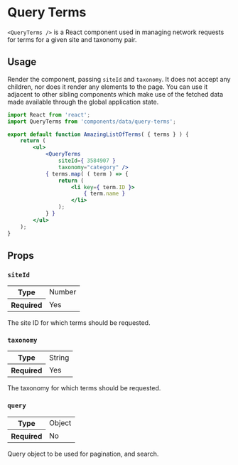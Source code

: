 Query Terms
================

`<QueryTerms />` is a React component used in managing network requests for terms for a given site and taxonomy pair.

## Usage

Render the component, passing `siteId` and `taxonomy`. It does not accept any children, nor does it render any elements to the page. You can use it adjacent to other sibling components which make use of the fetched data made available through the global application state.

```jsx
import React from 'react';
import QueryTerms from 'components/data/query-terms';

export default function AmazingListOfTerms( { terms } ) {
	return (
		<ul>
			<QueryTerms
				siteId={ 3584907 }
				taxonomy="category" />
			{ terms.map( ( term ) => {
				return (
					<li key={ term.ID }>
						{ term.name }
					</li>
				);
			} }
		</ul>
	);
}
```

## Props

### `siteId`

<table>
	<tr><th>Type</th><td>Number</td></tr>
	<tr><th>Required</th><td>Yes</td></tr>
</table>

The site ID for which terms should be requested.

### `taxonomy`

<table>
	<tr><th>Type</th><td>String</td></tr>
	<tr><th>Required</th><td>Yes</td></tr>
</table>

The taxonomy for which terms should be requested.

### `query`

<table>
	<tr><th>Type</th><td>Object</td></tr>
	<tr><th>Required</th><td>No</td></tr>
</table>

Query object to be used for pagination, and search.
